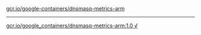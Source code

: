 [gcr.io/google-containers/dnsmasq-metrics-arm](https://hub.docker.com/r/sqeven/dnsmasq-metrics-arm/tags/) 

----
[gcr.io/google_containers/dnsmasq-metrics-arm:1.0 √](https://hub.docker.com/r/sqeven/dnsmasq-metrics-arm/tags/)

